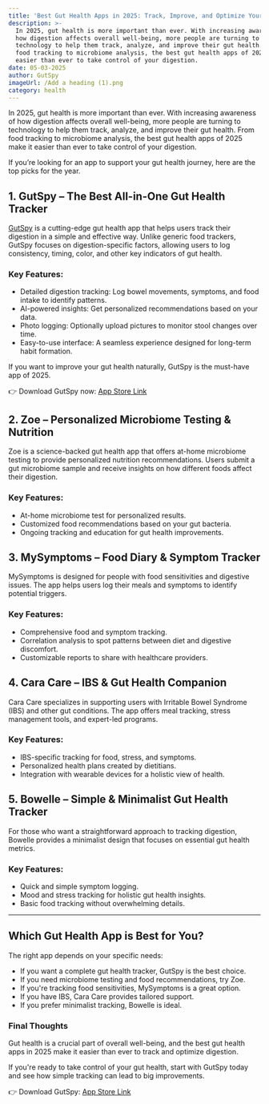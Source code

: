 ```yaml
---
title: 'Best Gut Health Apps in 2025: Track, Improve, and Optimize Your Digestion'
description: >-
  In 2025, gut health is more important than ever. With increasing awareness of
  how digestion affects overall well-being, more people are turning to
  technology to help them track, analyze, and improve their gut health. From
  food tracking to microbiome analysis, the best gut health apps of 2025 make it
  easier than ever to take control of your digestion.
date: 05-03-2025
author: GutSpy
imageUrl: /Add a heading (1).png
category: health
---
```


In 2025, gut health is more important than ever. With increasing awareness of how digestion affects overall well-being, more people are turning to technology to help them track, analyze, and improve their gut health. From food tracking to microbiome analysis, the best gut health apps of 2025 make it easier than ever to take control of your digestion.

If you’re looking for an app to support your gut health journey, here are the top picks for the year.

## 1. GutSpy – The Best All-in-One Gut Health Tracker

[GutSpy](https://gutspy.com/) is a cutting-edge gut health app that helps users track their digestion in a simple and effective way. Unlike generic food trackers, GutSpy focuses on digestion-specific factors, allowing users to log consistency, timing, color, and other key indicators of gut health.

### Key Features:

* Detailed digestion tracking: Log bowel movements, symptoms, and food intake to identify patterns.
* AI-powered insights: Get personalized recommendations based on your data.
* Photo logging: Optionally upload pictures to monitor stool changes over time.
* Easy-to-use interface: A seamless experience designed for long-term habit formation.

If you want to improve your gut health naturally, GutSpy is the must-have app of 2025.

👉 Download GutSpy now: [App Store Link](https://apps.apple.com/us/app/gutspy/id6740040702)

## 2. Zoe – Personalized Microbiome Testing & Nutrition

Zoe is a science-backed gut health app that offers at-home microbiome testing to provide personalized nutrition recommendations. Users submit a gut microbiome sample and receive insights on how different foods affect their digestion.

### Key Features:

* At-home microbiome test for personalized results.
* Customized food recommendations based on your gut bacteria.
* Ongoing tracking and education for gut health improvements.

## 3. MySymptoms – Food Diary & Symptom Tracker

MySymptoms is designed for people with food sensitivities and digestive issues. The app helps users log their meals and symptoms to identify potential triggers.

### Key Features:

* Comprehensive food and symptom tracking.
* Correlation analysis to spot patterns between diet and digestive discomfort.
* Customizable reports to share with healthcare providers.

## 4. Cara Care – IBS & Gut Health Companion

Cara Care specializes in supporting users with Irritable Bowel Syndrome (IBS) and other gut conditions. The app offers meal tracking, stress management tools, and expert-led programs.

### Key Features:

* IBS-specific tracking for food, stress, and symptoms.
* Personalized health plans created by dietitians.
* Integration with wearable devices for a holistic view of health.

## 5. Bowelle – Simple & Minimalist Gut Health Tracker

For those who want a straightforward approach to tracking digestion, Bowelle provides a minimalist design that focuses on essential gut health metrics.

### Key Features:

* Quick and simple symptom logging.
* Mood and stress tracking for holistic gut health insights.
* Basic food tracking without overwhelming details.

***

## Which Gut Health App is Best for You?

The right app depends on your specific needs:

* If you want a complete gut health tracker, GutSpy is the best choice.
* If you need microbiome testing and food recommendations, try Zoe.
* If you're tracking food sensitivities, MySymptoms is a great option.
* If you have IBS, Cara Care provides tailored support.
* If you prefer minimalist tracking, Bowelle is ideal.

### Final Thoughts

Gut health is a crucial part of overall well-being, and the best gut health apps in 2025 make it easier than ever to track and optimize digestion.

If you're ready to take control of your gut health, start with GutSpy today and see how simple tracking can lead to big improvements.

👉 Download GutSpy: [App Store Link](https://apps.apple.com/us/app/gutspy/id6740040702)

